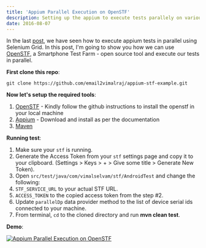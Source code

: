 ```yaml
---
title: 'Appium Parallel Execution on OpenSTF'
description: Setting up the appium to execute tests parallely on various mobiles using OpenSTF
date: 2016-08-07
---
```


In the last [post](../appium-parallel-execution-using-testng), we have seen how to execute appium tests in parallel using Selenium Grid. In this post, I'm going to show you how we can use [OpenSTF](http://openstf.io/), a Smartphone Test Farm - open source tool and execute our tests in parallel.

**First clone this repo**:

```
git clone https://github.com/email2vimalraj/appium-stf-example.git
```

**Now let's setup the required tools**:

1. [OpenSTF](https://github.com/openstf/stf) - Kindly follow the github instructions to install the openstf in your local machine
2. [Appium](http://appium.io) - Download and install as per the documentation
3. [Maven](https://maven.apache.org/)

**Running test**:

1. Make sure your `stf` is running.
2. Generate the Access Token from your `stf` settings page and copy it to your clipboard. (Settings > Keys > + > Give some title > Generate New Token).
3. Open `src/test/java/com/vimalselvam/stf/AndroidTest` and change the following:
4. `STF_SERVICE_URL` to your actual STF URL.
5. `ACCESS_TOKEN` to the copied access token from the step #2.
6. Update `parallelDp` data provider method to the list of device serial ids connected to your machine.
7. From terminal, `cd` to the cloned directory and run **mvn clean test**.

**Demo**:

[![Appium Parallel Execution on OpenSTF](http://img.youtube.com/vi/ZM1FZxokbZ4/0.jpg)](http://www.youtube.com/watch?v=ZM1FZxokbZ4 'Appium Parallel Execution on OpenSTF')
